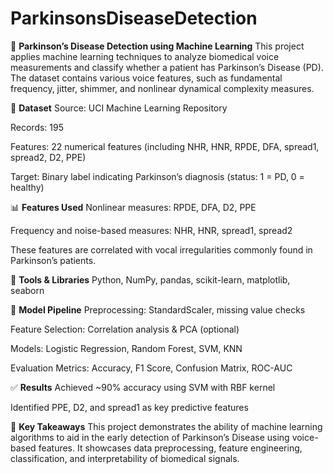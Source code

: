 # ParkinsonsDiseaseDetection

🧠 **Parkinson’s Disease Detection using Machine Learning**
This project applies machine learning techniques to analyze biomedical voice measurements and classify whether a patient has Parkinson’s Disease (PD). The dataset contains various voice features, such as fundamental frequency, jitter, shimmer, and nonlinear dynamical complexity measures.

📁 **Dataset**
Source: UCI Machine Learning Repository

Records: 195

Features: 22 numerical features (including NHR, HNR, RPDE, DFA, spread1, spread2, D2, PPE)

Target: Binary label indicating Parkinson’s diagnosis (status: 1 = PD, 0 = healthy)

📊 **Features Used**
Nonlinear measures: RPDE, DFA, D2, PPE

Frequency and noise-based measures: NHR, HNR, spread1, spread2

These features are correlated with vocal irregularities commonly found in Parkinson’s patients.

🔧 **Tools & Libraries**
Python, NumPy, pandas, scikit-learn, matplotlib, seaborn

🧪 **Model Pipeline**
Preprocessing: StandardScaler, missing value checks

Feature Selection: Correlation analysis & PCA (optional)

Models: Logistic Regression, Random Forest, SVM, KNN

Evaluation Metrics: Accuracy, F1 Score, Confusion Matrix, ROC-AUC

✅ **Results**
Achieved ~90% accuracy using SVM with RBF kernel

Identified PPE, D2, and spread1 as key predictive features

📌 **Key Takeaways**
This project demonstrates the ability of machine learning algorithms to aid in the early detection of Parkinson’s Disease using voice-based features. It showcases data preprocessing, feature engineering, classification, and interpretability of biomedical signals.


